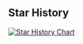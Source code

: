 
## Star History

[![Star History Chart](https://api.star-history.com/svg?repos=deepcausality-rs/deep_causality&type=Date)](https://star-history.com/#deepcausality-rs/deep_causality&Date)